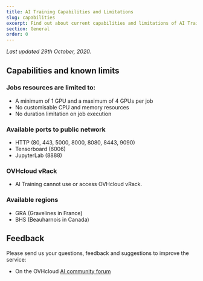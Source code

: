 ```yaml
---
title: AI Training Capabilities and Limitations
slug: capabilities
excerpt: Find out about current capabilities and limitations of AI Training
section: General
order: 0
---
```

*Last updated 29th October, 2020.*

## Capabilities and known limits

### Jobs resources are limited to:

-   A minimum of 1 GPU and a maximum of 4 GPUs per job
-   No customisable CPU and memory resources
-   No duration limitation on job execution

### Available ports to public network

-   HTTP (80, 443, 5000, 8000, 8080, 8443, 9090)
-   Tensorboard (6006)
-   JupyterLab (8888)

### OVHcloud vRack

-   AI Training cannot use or access OVHcloud vRack.

### Available regions

-   GRA (Gravelines in France)
-   BHS (Beauharnois in Canada)

## Feedback

Please send us your questions, feedback and suggestions to improve the service:

-   On the OVHcloud [AI community forum](https://community.ovh.com/c/platform/ai-ml)
